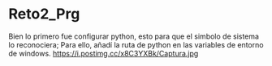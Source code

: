# Reto2_Prg
Bien lo primero fue configurar python, esto para que el simbolo de sistema lo reconociera; Para ello, añadí la ruta de python en las variables de entorno de windows.
https://i.postimg.cc/x8C3YXBk/Captura.jpg
